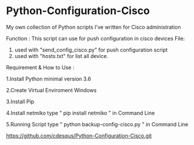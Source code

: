 # Python-Configuration-Cisco
My own collection of Python scripts I've written for Cisco administration

Function : This script can use for push configuration in cisco devices
File:
1. used with "send_config_cisco.py" for push configuration script
2. used with "hosts.txt" for list all device.

Requirement & How to Use :

1.Install Python minimal version 3.6

2.Create Virtual Enviroment Windows

3.Install Pip

4.Install netmiko type " pip install netmiko " in Command Line

5.Running Script type " python backup-config-cisco.py " in Command Line

https://github.com/cdesqus/Python-Configuration-Cisco.git
